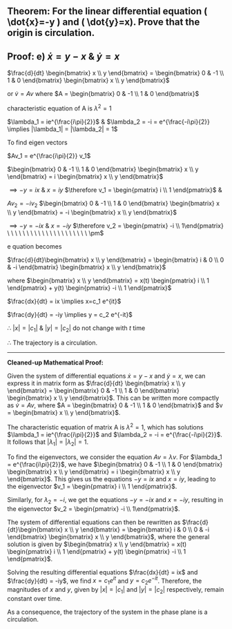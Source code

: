 ## Theorem: For the linear differential equation \( \dot{x}=-y \) and \( \dot{y}=x). Prove that the origin is circulation.


## Proof: e) $\dot{x} = y - x$  & $\dot{y} = x$

$\frac{d}{dt} \begin{bmatrix} x \\  y \end{bmatrix} = \begin{bmatrix} 0 & -1 \\ 1 & 0 \end{bmatrix} \begin{bmatrix} x \\ y \end{bmatrix}$

or $\dot{v} = Av$ where $A = \begin{bmatrix} 0 & -1 \\ 1 & 0 \end{bmatrix}$

characteristic equation of A is $\lambda^2 = 1$

$\lambda_1 = ie^{\frac{i\pi}{2}}$ & $\lambda_2 = -i = e^{\frac{-i\pi}{2}} \implies |\lambda_1| = |\lambda_2| = 1$

To find eigen vectors

$Av_1 = e^{\frac{i\pi}{2}} v_1$

$\begin{bmatrix} 0 & -1 \\ 1 & 0 \end{bmatrix} \begin{bmatrix} x \\ y \end{bmatrix} = i \begin{bmatrix} x \\ y \end{bmatrix}$

$\implies -y = ix$ & $x = iy$
$\therefore v_1 = \begin{pmatrix} i \\ 1 \end{pmatrix}$ &

$Av_2 = -iv_2$
$\begin{bmatrix} 0 & -1 \\ 1 & 0 \end{bmatrix} \begin{bmatrix} x \\ y \end{bmatrix} = -i \begin{bmatrix} x \\ y \end{bmatrix}$

$\implies -y = -ix$ & $x=-iy$
$\therefore v_2 = \begin{pmatrix} -i \\ 1\end{pmatrix} \ \ \ \ \ \ \ \ \ \ \ \ \ \ \ \ \ \ \ \ \  \pm$

e quation becomes

$\frac{d}{dt}\begin{bmatrix} x \\ y \end{bmatrix} = \begin{bmatrix} i & 0 \\ 0 & -i \end{bmatrix} \begin{bmatrix} x \\ y \end{bmatrix}$ 

where $\begin{bmatrix} x \\ y \end{bmatrix} = x(t) \begin{pmatrix} i \\ 1 \end{pmatrix} + y(t) \begin{pmatrix} -i \\ 1 \end{pmatrix}$

$\frac{dx}{dt} = ix \implies x=c_1 e^{it}$

$\frac{dy}{dt} = -iy \implies y = c_2 e^{-it}$

$\therefore$ $|x| = |c_1|$ & $|y| = |c_2|$ do not change with $t$
time

$\therefore$ The trajectory is a circulation.

---

**Cleaned-up Mathematical Proof:**

Given the system of differential equations $\dot{x} = y - x$ and $\dot{y} = x$, we can express it in matrix form as $\frac{d}{dt} \begin{bmatrix} x \\  y \end{bmatrix} = \begin{bmatrix} 0 & -1 \\ 1 & 0 \end{bmatrix} \begin{bmatrix} x \\ y \end{bmatrix}$.  This can be written more compactly as $\dot{v} = Av$, where $A = \begin{bmatrix} 0 & -1 \\ 1 & 0 \end{bmatrix}$ and $v = \begin{bmatrix} x \\ y \end{bmatrix}$.

The characteristic equation of matrix A is $\lambda^2 = 1$, which has solutions $\lambda_1 = ie^{\frac{i\pi}{2}}$ and $\lambda_2 = -i = e^{\frac{-i\pi}{2}}$.  It follows that  $|\lambda_1| = |\lambda_2| = 1$.

To find the eigenvectors, we consider the equation $Av = \lambda v$.  For $\lambda_1 =  e^{\frac{i\pi}{2}}$, we have 
$\begin{bmatrix} 0 & -1 \\ 1 & 0 \end{bmatrix} \begin{bmatrix} x \\ y \end{bmatrix} = i \begin{bmatrix} x \\ y \end{bmatrix}$. This gives us the equations $-y = ix$ and $x = iy$, leading to the eigenvector $v_1 = \begin{pmatrix} i \\ 1 \end{pmatrix}$. 

Similarly, for $\lambda_2 =  -i$, we get the equations  $-y = -ix$ and $x=-iy$, resulting in the eigenvector $v_2 = \begin{pmatrix} -i \\ 1\end{pmatrix}$.

The system of differential equations can then be rewritten as $\frac{d}{dt}\begin{bmatrix} x \\ y \end{bmatrix} = \begin{bmatrix} i & 0 \\ 0 & -i \end{bmatrix} \begin{bmatrix} x \\ y \end{bmatrix}$, where the general solution is given by $\begin{bmatrix} x \\ y \end{bmatrix} = x(t) \begin{pmatrix} i \\ 1 \end{pmatrix} + y(t) \begin{pmatrix} -i \\ 1 \end{pmatrix}$.

Solving the resulting differential equations $\frac{dx}{dt} = ix$ and $\frac{dy}{dt} = -iy$, we find $x=c_1 e^{it}$ and $y = c_2 e^{-it}$.  Therefore, the magnitudes of $x$ and $y$, given by $|x| = |c_1|$ and $|y| = |c_2|$ respectively, remain constant over time.

As a consequence, the trajectory of the system in the phase plane is a circulation. 
